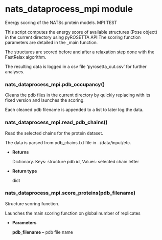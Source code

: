# nats_dataprocess_mpi module

Energy scoring of the NATSs protein models. MPI TEST

This script computes the energy score of available structures (Pose object) in the current directory using pyROSETTA API
The scoring function parameters are detailed in the _main function.

The structures are scored before and after a relaxation step done with the FastRelax algorithm.

The resulting data is logged in a csv file ‘pyrosetta_out.csv’ for further analyses.


### nats_dataprocess_mpi.pdb_occupancy()
Cleans the pdb files in the current directory by quickly replacing with its fixed version and launches the scoring.

Each cleaned pdb filename is appended to a list to later log the data.


### nats_dataprocess_mpi.read_pdb_chains()
Read the selected chains for the protein dataset.

The data is parsed from pdb_chains.txt file in ../data/input/etc.


* **Returns**

    Dictionary. Keys: structure pdb id, Values: selected chain letter



* **Return type**

    dict



### nats_dataprocess_mpi.score_proteins(pdb_filename)
Structure scoring function.

Launches the main scoring function on global number of replicates


* **Parameters**

    **pdb_filename** – pdb file name
